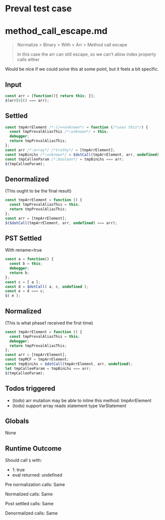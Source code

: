 # Preval test case

# method_call_escape.md

> Normalize > Binary > With > Arr > Method call escape
>
> In this case the arr can still escape, so we can't allow index property calls either

Would be nice if we could solve this at some point, but it feels a bit specific.

## Input

`````js filename=intro
const arr = [function(){ return this; }];
$(arr[0]() === arr);
`````


## Settled


`````js filename=intro
const tmpArrElement /*:()=>unknown*/ = function (/*uses this*/) {
  const tmpPrevalAliasThis /*:unknown*/ = this;
  debugger;
  return tmpPrevalAliasThis;
};
const arr /*:array*/ /*truthy*/ = [tmpArrElement];
const tmpBinLhs /*:unknown*/ = $dotCall(tmpArrElement, arr, undefined);
const tmpCalleeParam /*:boolean*/ = tmpBinLhs === arr;
$(tmpCalleeParam);
`````


## Denormalized
(This ought to be the final result)

`````js filename=intro
const tmpArrElement = function () {
  const tmpPrevalAliasThis = this;
  return tmpPrevalAliasThis;
};
const arr = [tmpArrElement];
$($dotCall(tmpArrElement, arr, undefined) === arr);
`````


## PST Settled
With rename=true

`````js filename=intro
const a = function() {
  const b = this;
  debugger;
  return b;
};
const c = [ a ];
const d = $dotCall( a, c, undefined );
const e = d === c;
$( e );
`````


## Normalized
(This is what phase1 received the first time)

`````js filename=intro
const tmpArrElement = function () {
  const tmpPrevalAliasThis = this;
  debugger;
  return tmpPrevalAliasThis;
};
const arr = [tmpArrElement];
const tmpMCF = tmpArrElement;
const tmpBinLhs = $dotCall(tmpArrElement, arr, undefined);
let tmpCalleeParam = tmpBinLhs === arr;
$(tmpCalleeParam);
`````


## Todos triggered


- (todo) arr mutation may be able to inline this method: tmpArrElement
- (todo) support array reads statement type VarStatement


## Globals


None


## Runtime Outcome


Should call `$` with:
 - 1: true
 - eval returned: undefined

Pre normalization calls: Same

Normalized calls: Same

Post settled calls: Same

Denormalized calls: Same
